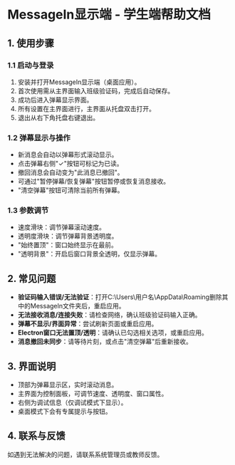 # MessageIn显示端 - 学生端帮助文档

## 1. 使用步骤

### 1.1 启动与登录
1. 安装并打开MessageIn显示端（桌面应用）。
2. 首次使用需从主界面输入班级验证码，完成后自动保存。
3. 成功后进入弹幕显示界面。
4. 所有设置在主界面进行，主界面从托盘双击打开。
5. 退出从右下角托盘右键退出。

### 1.2 弹幕显示与操作
- 新消息会自动以弹幕形式滚动显示。
- 点击弹幕右侧"✓"按钮可标记为已读。
- 撤回消息会自动变为"此消息已撤回"。
- 可通过"暂停弹幕/恢复弹幕"按钮暂停或恢复消息接收。
- "清空弹幕"按钮可清除当前所有弹幕。

### 1.3 参数调节
- 速度滑块：调节弹幕滚动速度。
- 透明度滑块：调节弹幕背景透明度。
- "始终置顶"：窗口始终显示在最前。
- "透明背景"：开启后窗口背景全透明，仅显示弹幕。

## 2. 常见问题

- **验证码输入错误/无法验证**：打开C:\Users\用户名\AppData\Roaming删除其中的MessageIn文件夹后，重启应用。
- **无法接收消息/连接失败**：请检查网络，确认班级验证码输入正确。
- **弹幕不显示/界面异常**：尝试刷新页面或重启应用。
- **Electron窗口无法置顶/透明**：请确认已勾选相关选项，或重启应用。
- **消息撤回未同步**：请等待片刻，或点击"清空弹幕"后重新接收。

## 3. 界面说明

- 顶部为弹幕显示区，实时滚动消息。
- 主界面为控制面板，可调节速度、透明度、窗口属性。
- 右侧为调试信息（仅调试模式下显示）。
- 桌面模式下会有专属提示与按钮。

## 4. 联系与反馈

如遇到无法解决的问题，请联系系统管理员或教师反馈。 